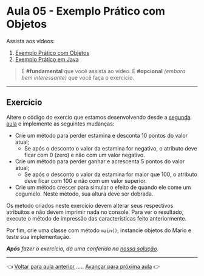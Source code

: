 # Aula 05 - Exemplo Prático com Objetos

Assista aos vídeos: 

  1. [Exemplo Prático com Objetos](https://youtu.be/ull_DVFFOq0?t=46)
  1. [Exemplo Prático em Java](https://youtu.be/hOC461osYgk?t=35)

> É **#fundamental** que você assista ao vídeo. É **#opcional** _(embora bem interessante)_ que você faça o exercício.

---

## Exercício

Altere o código do exercío que estamos desenvolvendo desde a [segunda aula](../aula02/resolucao.md) e implemente as seguintes mudanças:

* Crie um método para perder estamina e desconta 10 pontos do valor atual;
  * Se após o desconto o valor da estamina for negativo, o atributo deve ficar com 0 (zero) e não com um valor negativo.
* Crie um método para perder ganhar e acrescenta 5 pontos do valor atual;
  * Se após o desconto o valor da estamina for maior que 100, o atributo deve ficar com 100 e não com um valor superior.
* Crie um método crescer para simular o efeito de quando ele come um cogumelo. Neste método, sua altura deve ser dobrada.

Os metodo criados neste exercício devem alterar seus respectivos atribuitos e não devem imprimir nada no console. Para ver o resultado, execute o método de impressão das características feito anteriormente.

Por fim, crie uma classe com método `main()`, instancie objetos do Mario e teste sua implementação.

_**Após** fazer o exercício, dá uma conferida na [nossa solução](resolucao.md)._

---

👈 [Voltar para aula anterior](../aula04/aula.md) ..... [Avançar para próxima aula](../aula06/aula.md) 👉    